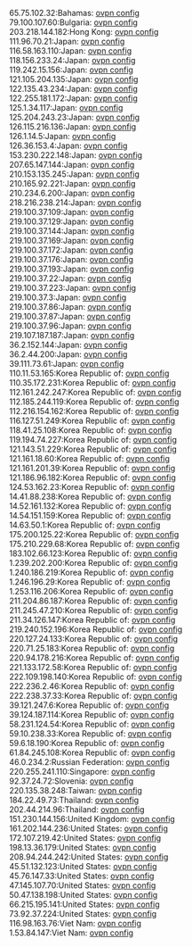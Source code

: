 65.75.102.32:Bahamas: [ovpn config](vpn/65_75_102_32.ovpn)  
79.100.107.60:Bulgaria: [ovpn config](vpn/79_100_107_60.ovpn)  
203.218.144.182:Hong Kong: [ovpn config](vpn/203_218_144_182.ovpn)  
111.96.70.21:Japan: [ovpn config](vpn/111_96_70_21.ovpn)  
116.58.163.110:Japan: [ovpn config](vpn/116_58_163_110.ovpn)  
118.156.233.24:Japan: [ovpn config](vpn/118_156_233_24.ovpn)  
119.242.15.156:Japan: [ovpn config](vpn/119_242_15_156.ovpn)  
121.105.204.135:Japan: [ovpn config](vpn/121_105_204_135.ovpn)  
122.135.43.234:Japan: [ovpn config](vpn/122_135_43_234.ovpn)  
122.255.181.172:Japan: [ovpn config](vpn/122_255_181_172.ovpn)  
125.1.34.117:Japan: [ovpn config](vpn/125_1_34_117.ovpn)  
125.204.243.23:Japan: [ovpn config](vpn/125_204_243_23.ovpn)  
126.115.216.136:Japan: [ovpn config](vpn/126_115_216_136.ovpn)  
126.1.14.5:Japan: [ovpn config](vpn/126_1_14_5.ovpn)  
126.36.153.4:Japan: [ovpn config](vpn/126_36_153_4.ovpn)  
153.230.222.148:Japan: [ovpn config](vpn/153_230_222_148.ovpn)  
207.65.147.144:Japan: [ovpn config](vpn/207_65_147_144.ovpn)  
210.153.135.245:Japan: [ovpn config](vpn/210_153_135_245.ovpn)  
210.165.92.221:Japan: [ovpn config](vpn/210_165_92_221.ovpn)  
210.234.6.200:Japan: [ovpn config](vpn/210_234_6_200.ovpn)  
218.216.238.214:Japan: [ovpn config](vpn/218_216_238_214.ovpn)  
219.100.37.109:Japan: [ovpn config](vpn/219_100_37_109.ovpn)  
219.100.37.129:Japan: [ovpn config](vpn/219_100_37_129.ovpn)  
219.100.37.144:Japan: [ovpn config](vpn/219_100_37_144.ovpn)  
219.100.37.169:Japan: [ovpn config](vpn/219_100_37_169.ovpn)  
219.100.37.172:Japan: [ovpn config](vpn/219_100_37_172.ovpn)  
219.100.37.176:Japan: [ovpn config](vpn/219_100_37_176.ovpn)  
219.100.37.193:Japan: [ovpn config](vpn/219_100_37_193.ovpn)  
219.100.37.22:Japan: [ovpn config](vpn/219_100_37_22.ovpn)  
219.100.37.223:Japan: [ovpn config](vpn/219_100_37_223.ovpn)  
219.100.37.3:Japan: [ovpn config](vpn/219_100_37_3.ovpn)  
219.100.37.86:Japan: [ovpn config](vpn/219_100_37_86.ovpn)  
219.100.37.87:Japan: [ovpn config](vpn/219_100_37_87.ovpn)  
219.100.37.96:Japan: [ovpn config](vpn/219_100_37_96.ovpn)  
219.107.187.187:Japan: [ovpn config](vpn/219_107_187_187.ovpn)  
36.2.152.144:Japan: [ovpn config](vpn/36_2_152_144.ovpn)  
36.2.44.200:Japan: [ovpn config](vpn/36_2_44_200.ovpn)  
39.111.73.61:Japan: [ovpn config](vpn/39_111_73_61.ovpn)  
110.11.53.165:Korea Republic of: [ovpn config](vpn/110_11_53_165.ovpn)  
110.35.172.231:Korea Republic of: [ovpn config](vpn/110_35_172_231.ovpn)  
112.161.242.247:Korea Republic of: [ovpn config](vpn/112_161_242_247.ovpn)  
112.185.244.119:Korea Republic of: [ovpn config](vpn/112_185_244_119.ovpn)  
112.216.154.162:Korea Republic of: [ovpn config](vpn/112_216_154_162.ovpn)  
116.127.51.249:Korea Republic of: [ovpn config](vpn/116_127_51_249.ovpn)  
118.41.25.108:Korea Republic of: [ovpn config](vpn/118_41_25_108.ovpn)  
119.194.74.227:Korea Republic of: [ovpn config](vpn/119_194_74_227.ovpn)  
121.143.51.229:Korea Republic of: [ovpn config](vpn/121_143_51_229.ovpn)  
121.161.18.60:Korea Republic of: [ovpn config](vpn/121_161_18_60.ovpn)  
121.161.201.39:Korea Republic of: [ovpn config](vpn/121_161_201_39.ovpn)  
121.186.96.182:Korea Republic of: [ovpn config](vpn/121_186_96_182.ovpn)  
124.53.162.23:Korea Republic of: [ovpn config](vpn/124_53_162_23.ovpn)  
14.41.88.238:Korea Republic of: [ovpn config](vpn/14_41_88_238.ovpn)  
14.52.161.132:Korea Republic of: [ovpn config](vpn/14_52_161_132.ovpn)  
14.54.151.159:Korea Republic of: [ovpn config](vpn/14_54_151_159.ovpn)  
14.63.50.1:Korea Republic of: [ovpn config](vpn/14_63_50_1.ovpn)  
175.200.125.22:Korea Republic of: [ovpn config](vpn/175_200_125_22.ovpn)  
175.210.229.68:Korea Republic of: [ovpn config](vpn/175_210_229_68.ovpn)  
183.102.66.123:Korea Republic of: [ovpn config](vpn/183_102_66_123.ovpn)  
1.239.202.200:Korea Republic of: [ovpn config](vpn/1_239_202_200.ovpn)  
1.240.186.219:Korea Republic of: [ovpn config](vpn/1_240_186_219.ovpn)  
1.246.196.29:Korea Republic of: [ovpn config](vpn/1_246_196_29.ovpn)  
1.253.116.206:Korea Republic of: [ovpn config](vpn/1_253_116_206.ovpn)  
211.204.86.187:Korea Republic of: [ovpn config](vpn/211_204_86_187.ovpn)  
211.245.47.210:Korea Republic of: [ovpn config](vpn/211_245_47_210.ovpn)  
211.34.126.147:Korea Republic of: [ovpn config](vpn/211_34_126_147.ovpn)  
219.240.152.196:Korea Republic of: [ovpn config](vpn/219_240_152_196.ovpn)  
220.127.24.133:Korea Republic of: [ovpn config](vpn/220_127_24_133.ovpn)  
220.71.25.183:Korea Republic of: [ovpn config](vpn/220_71_25_183.ovpn)  
220.94.178.216:Korea Republic of: [ovpn config](vpn/220_94_178_216.ovpn)  
221.133.172.58:Korea Republic of: [ovpn config](vpn/221_133_172_58.ovpn)  
222.109.198.140:Korea Republic of: [ovpn config](vpn/222_109_198_140.ovpn)  
222.236.2.46:Korea Republic of: [ovpn config](vpn/222_236_2_46.ovpn)  
222.238.37.33:Korea Republic of: [ovpn config](vpn/222_238_37_33.ovpn)  
39.121.247.6:Korea Republic of: [ovpn config](vpn/39_121_247_6.ovpn)  
39.124.187.114:Korea Republic of: [ovpn config](vpn/39_124_187_114.ovpn)  
58.231.124.54:Korea Republic of: [ovpn config](vpn/58_231_124_54.ovpn)  
59.10.238.33:Korea Republic of: [ovpn config](vpn/59_10_238_33.ovpn)  
59.6.18.190:Korea Republic of: [ovpn config](vpn/59_6_18_190.ovpn)  
61.84.245.108:Korea Republic of: [ovpn config](vpn/61_84_245_108.ovpn)  
46.0.234.2:Russian Federation: [ovpn config](vpn/46_0_234_2.ovpn)  
220.255.241.110:Singapore: [ovpn config](vpn/220_255_241_110.ovpn)  
92.37.24.72:Slovenia: [ovpn config](vpn/92_37_24_72.ovpn)  
220.135.38.248:Taiwan: [ovpn config](vpn/220_135_38_248.ovpn)  
184.22.49.73:Thailand: [ovpn config](vpn/184_22_49_73.ovpn)  
202.44.214.96:Thailand: [ovpn config](vpn/202_44_214_96.ovpn)  
151.230.144.156:United Kingdom: [ovpn config](vpn/151_230_144_156.ovpn)  
161.202.144.236:United States: [ovpn config](vpn/161_202_144_236.ovpn)  
172.107.219.42:United States: [ovpn config](vpn/172_107_219_42.ovpn)  
198.13.36.179:United States: [ovpn config](vpn/198_13_36_179.ovpn)  
208.94.244.242:United States: [ovpn config](vpn/208_94_244_242.ovpn)  
45.51.132.123:United States: [ovpn config](vpn/45_51_132_123.ovpn)  
45.76.147.33:United States: [ovpn config](vpn/45_76_147_33.ovpn)  
47.145.107.70:United States: [ovpn config](vpn/47_145_107_70.ovpn)  
50.47.138.198:United States: [ovpn config](vpn/50_47_138_198.ovpn)  
66.215.195.141:United States: [ovpn config](vpn/66_215_195_141.ovpn)  
73.92.37.224:United States: [ovpn config](vpn/73_92_37_224.ovpn)  
116.98.163.76:Viet Nam: [ovpn config](vpn/116_98_163_76.ovpn)  
1.53.84.147:Viet Nam: [ovpn config](vpn/1_53_84_147.ovpn)  
